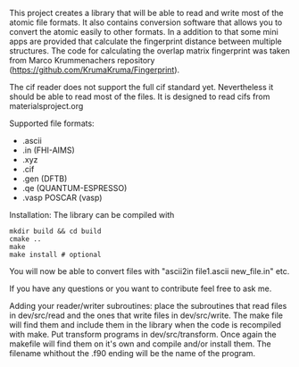 This project creates a library that will be able to read and write most of the
atomic file formats. It also contains conversion software that allows you to
convert the atomic easily to other formats.
In a addition to that some mini apps are provided that calculate the fingerprint distance
between multiple structures. The code for calculating the overlap matrix fingerprint
was taken from Marco Krummenachers repository (https://github.com/KrumaKruma/Fingerprint).

The cif reader does not support the full cif standard yet. Nevertheless it should
be able to read most of the files. It is designed to read cifs from
materialsproject.org

Supported file formats:
- .ascii
- .in (FHI-AIMS)
- .xyz
- .cif
- .gen (DFTB)
- .qe (QUANTUM-ESPRESSO)
- .vasp POSCAR (vasp)

Installation:
The library can be compiled with
```
mkdir build && cd build
cmake ..
make
make install # optional
```

You will now be able to convert files with
"ascii2in file1.ascii new_file.in" etc.

If you have any questions or you want to contribute feel free to ask me.

Adding your reader/writer subroutines:
place the subroutines that read files in dev/src/read and the ones that write files
in dev/src/write. The make file will find them and include them in the library when
the code is recompiled with make.
Put transform programs in dev/src/transform. Once again the makefile will find
them on it's own and compile and/or install them. The filename whithout the .f90 ending will be the name of
the program.
